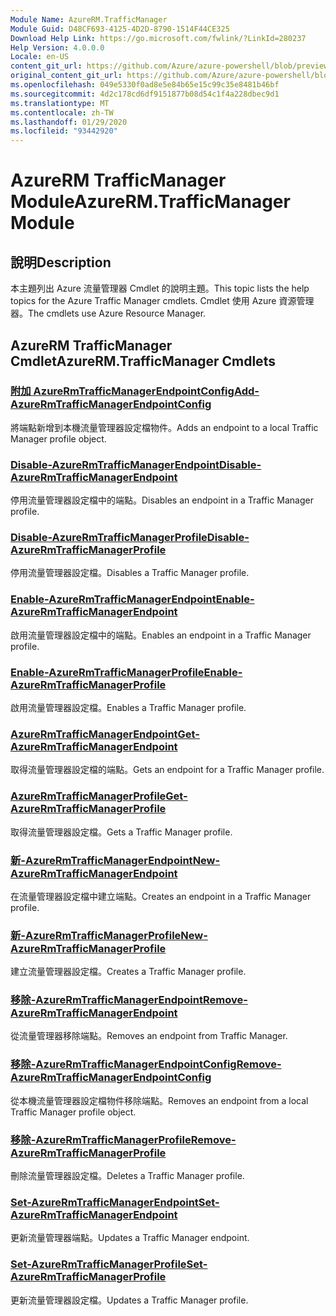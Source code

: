 ```yaml
---
Module Name: AzureRM.TrafficManager
Module Guid: D48CF693-4125-4D2D-8790-1514F44CE325
Download Help Link: https://go.microsoft.com/fwlink/?LinkId=280237
Help Version: 4.0.0.0
Locale: en-US
content_git_url: https://github.com/Azure/azure-powershell/blob/preview/src/ResourceManager/TrafficManager/Commands.TrafficManager2/help/AzureRM.TrafficManager.md
original_content_git_url: https://github.com/Azure/azure-powershell/blob/preview/src/ResourceManager/TrafficManager/Commands.TrafficManager2/help/AzureRM.TrafficManager.md
ms.openlocfilehash: 049e5330f0ad8e5e84b65e15c99c35e8481b46bf
ms.sourcegitcommit: 4d2c178cd6df9151877b08d54c1f4a228dbec9d1
ms.translationtype: MT
ms.contentlocale: zh-TW
ms.lasthandoff: 01/29/2020
ms.locfileid: "93442920"
---
```

# <span data-ttu-id="7acde-101">AzureRM TrafficManager Module</span><span class="sxs-lookup"><span data-stu-id="7acde-101">AzureRM.TrafficManager Module</span></span>
## <span data-ttu-id="7acde-102">說明</span><span class="sxs-lookup"><span data-stu-id="7acde-102">Description</span></span>
<span data-ttu-id="7acde-103">本主題列出 Azure 流量管理器 Cmdlet 的說明主題。</span><span class="sxs-lookup"><span data-stu-id="7acde-103">This topic lists the help topics for the Azure Traffic Manager cmdlets.</span></span> <span data-ttu-id="7acde-104">Cmdlet 使用 Azure 資源管理器。</span><span class="sxs-lookup"><span data-stu-id="7acde-104">The cmdlets use Azure Resource Manager.</span></span>

## <span data-ttu-id="7acde-105">AzureRM TrafficManager Cmdlet</span><span class="sxs-lookup"><span data-stu-id="7acde-105">AzureRM.TrafficManager Cmdlets</span></span>
### [<span data-ttu-id="7acde-106">附加 AzureRmTrafficManagerEndpointConfig</span><span class="sxs-lookup"><span data-stu-id="7acde-106">Add-AzureRmTrafficManagerEndpointConfig</span></span>](Add-AzureRmTrafficManagerEndpointConfig.md)
<span data-ttu-id="7acde-107">將端點新增到本機流量管理器設定檔物件。</span><span class="sxs-lookup"><span data-stu-id="7acde-107">Adds an endpoint to a local Traffic Manager profile object.</span></span>

### [<span data-ttu-id="7acde-108">Disable-AzureRmTrafficManagerEndpoint</span><span class="sxs-lookup"><span data-stu-id="7acde-108">Disable-AzureRmTrafficManagerEndpoint</span></span>](Disable-AzureRmTrafficManagerEndpoint.md)
<span data-ttu-id="7acde-109">停用流量管理器設定檔中的端點。</span><span class="sxs-lookup"><span data-stu-id="7acde-109">Disables an endpoint in a Traffic Manager profile.</span></span>

### [<span data-ttu-id="7acde-110">Disable-AzureRmTrafficManagerProfile</span><span class="sxs-lookup"><span data-stu-id="7acde-110">Disable-AzureRmTrafficManagerProfile</span></span>](Disable-AzureRmTrafficManagerProfile.md)
<span data-ttu-id="7acde-111">停用流量管理器設定檔。</span><span class="sxs-lookup"><span data-stu-id="7acde-111">Disables a Traffic Manager profile.</span></span>

### [<span data-ttu-id="7acde-112">Enable-AzureRmTrafficManagerEndpoint</span><span class="sxs-lookup"><span data-stu-id="7acde-112">Enable-AzureRmTrafficManagerEndpoint</span></span>](Enable-AzureRmTrafficManagerEndpoint.md)
<span data-ttu-id="7acde-113">啟用流量管理器設定檔中的端點。</span><span class="sxs-lookup"><span data-stu-id="7acde-113">Enables an endpoint in a Traffic Manager profile.</span></span>

### [<span data-ttu-id="7acde-114">Enable-AzureRmTrafficManagerProfile</span><span class="sxs-lookup"><span data-stu-id="7acde-114">Enable-AzureRmTrafficManagerProfile</span></span>](Enable-AzureRmTrafficManagerProfile.md)
<span data-ttu-id="7acde-115">啟用流量管理器設定檔。</span><span class="sxs-lookup"><span data-stu-id="7acde-115">Enables a Traffic Manager profile.</span></span>

### [<span data-ttu-id="7acde-116">AzureRmTrafficManagerEndpoint</span><span class="sxs-lookup"><span data-stu-id="7acde-116">Get-AzureRmTrafficManagerEndpoint</span></span>](Get-AzureRmTrafficManagerEndpoint.md)
<span data-ttu-id="7acde-117">取得流量管理器設定檔的端點。</span><span class="sxs-lookup"><span data-stu-id="7acde-117">Gets an endpoint for a Traffic Manager profile.</span></span>

### [<span data-ttu-id="7acde-118">AzureRmTrafficManagerProfile</span><span class="sxs-lookup"><span data-stu-id="7acde-118">Get-AzureRmTrafficManagerProfile</span></span>](Get-AzureRmTrafficManagerProfile.md)
<span data-ttu-id="7acde-119">取得流量管理器設定檔。</span><span class="sxs-lookup"><span data-stu-id="7acde-119">Gets a Traffic Manager profile.</span></span>

### [<span data-ttu-id="7acde-120">新-AzureRmTrafficManagerEndpoint</span><span class="sxs-lookup"><span data-stu-id="7acde-120">New-AzureRmTrafficManagerEndpoint</span></span>](New-AzureRmTrafficManagerEndpoint.md)
<span data-ttu-id="7acde-121">在流量管理器設定檔中建立端點。</span><span class="sxs-lookup"><span data-stu-id="7acde-121">Creates an endpoint in a Traffic Manager profile.</span></span>

### [<span data-ttu-id="7acde-122">新-AzureRmTrafficManagerProfile</span><span class="sxs-lookup"><span data-stu-id="7acde-122">New-AzureRmTrafficManagerProfile</span></span>](New-AzureRmTrafficManagerProfile.md)
<span data-ttu-id="7acde-123">建立流量管理器設定檔。</span><span class="sxs-lookup"><span data-stu-id="7acde-123">Creates a Traffic Manager profile.</span></span>

### [<span data-ttu-id="7acde-124">移除-AzureRmTrafficManagerEndpoint</span><span class="sxs-lookup"><span data-stu-id="7acde-124">Remove-AzureRmTrafficManagerEndpoint</span></span>](Remove-AzureRmTrafficManagerEndpoint.md)
<span data-ttu-id="7acde-125">從流量管理器移除端點。</span><span class="sxs-lookup"><span data-stu-id="7acde-125">Removes an endpoint from Traffic Manager.</span></span>

### [<span data-ttu-id="7acde-126">移除-AzureRmTrafficManagerEndpointConfig</span><span class="sxs-lookup"><span data-stu-id="7acde-126">Remove-AzureRmTrafficManagerEndpointConfig</span></span>](Remove-AzureRmTrafficManagerEndpointConfig.md)
<span data-ttu-id="7acde-127">從本機流量管理器設定檔物件移除端點。</span><span class="sxs-lookup"><span data-stu-id="7acde-127">Removes an endpoint from a local Traffic Manager profile object.</span></span>

### [<span data-ttu-id="7acde-128">移除-AzureRmTrafficManagerProfile</span><span class="sxs-lookup"><span data-stu-id="7acde-128">Remove-AzureRmTrafficManagerProfile</span></span>](Remove-AzureRmTrafficManagerProfile.md)
<span data-ttu-id="7acde-129">刪除流量管理器設定檔。</span><span class="sxs-lookup"><span data-stu-id="7acde-129">Deletes a Traffic Manager profile.</span></span>

### [<span data-ttu-id="7acde-130">Set-AzureRmTrafficManagerEndpoint</span><span class="sxs-lookup"><span data-stu-id="7acde-130">Set-AzureRmTrafficManagerEndpoint</span></span>](Set-AzureRmTrafficManagerEndpoint.md)
<span data-ttu-id="7acde-131">更新流量管理器端點。</span><span class="sxs-lookup"><span data-stu-id="7acde-131">Updates a Traffic Manager endpoint.</span></span>

### [<span data-ttu-id="7acde-132">Set-AzureRmTrafficManagerProfile</span><span class="sxs-lookup"><span data-stu-id="7acde-132">Set-AzureRmTrafficManagerProfile</span></span>](Set-AzureRmTrafficManagerProfile.md)
<span data-ttu-id="7acde-133">更新流量管理器設定檔。</span><span class="sxs-lookup"><span data-stu-id="7acde-133">Updates a Traffic Manager profile.</span></span>

